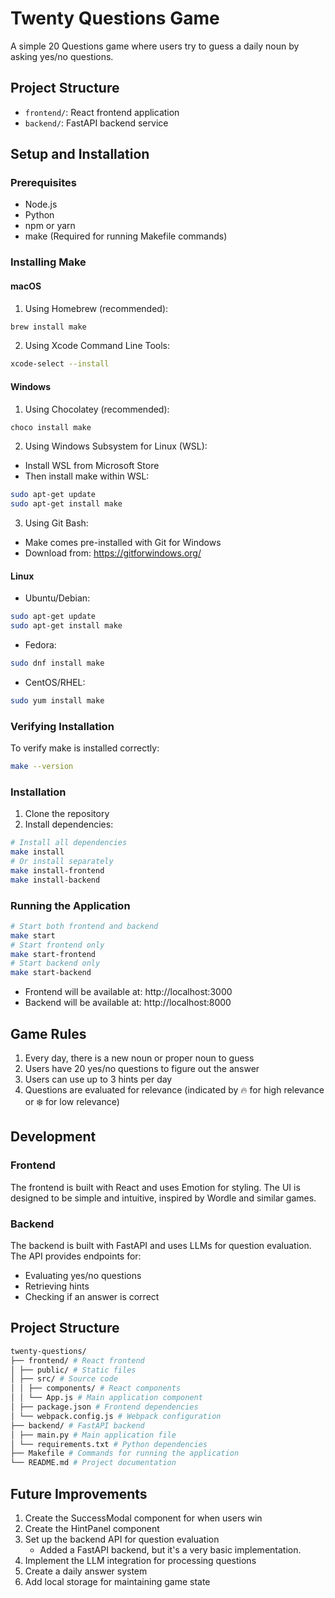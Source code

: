 # Twenty Questions Game

A simple 20 Questions game where users try to guess a daily noun by asking yes/no questions.

## Project Structure

- `frontend/`: React frontend application
- `backend/`: FastAPI backend service

## Setup and Installation

### Prerequisites

- Node.js
- Python
- npm or yarn
- make (Required for running Makefile commands)

### Installing Make

#### macOS
1. Using Homebrew (recommended):
```bash
brew install make
```

2. Using Xcode Command Line Tools:
```bash
xcode-select --install
```

#### Windows
1. Using Chocolatey (recommended):
```bash
choco install make
```

2. Using Windows Subsystem for Linux (WSL):
- Install WSL from Microsoft Store
- Then install make within WSL:
```bash
sudo apt-get update
sudo apt-get install make
```

3. Using Git Bash:
- Make comes pre-installed with Git for Windows
- Download from: https://gitforwindows.org/

#### Linux
- Ubuntu/Debian:
```bash
sudo apt-get update
sudo apt-get install make
```
- Fedora:
```bash
sudo dnf install make
```
- CentOS/RHEL:
```bash
sudo yum install make
```

### Verifying Installation
To verify make is installed correctly:
```bash
make --version
```

### Installation

1. Clone the repository
2. Install dependencies:

```bash
# Install all dependencies
make install
# Or install separately
make install-frontend
make install-backend
```

### Running the Application

```bash
# Start both frontend and backend
make start
# Start frontend only
make start-frontend
# Start backend only
make start-backend
```

- Frontend will be available at: http://localhost:3000
- Backend will be available at: http://localhost:8000

## Game Rules

1. Every day, there is a new noun or proper noun to guess
2. Users have 20 yes/no questions to figure out the answer
3. Users can use up to 3 hints per day
4. Questions are evaluated for relevance (indicated by 🔥 for high relevance or ❄️ for low relevance)

## Development

### Frontend

The frontend is built with React and uses Emotion for styling. The UI is designed to be simple and intuitive, inspired by Wordle and similar games.

### Backend

The backend is built with FastAPI and uses LLMs for question evaluation. The API provides endpoints for:
- Evaluating yes/no questions
- Retrieving hints
- Checking if an answer is correct

## Project Structure

```bash
twenty-questions/
├── frontend/ # React frontend
│ ├── public/ # Static files
│ ├── src/ # Source code
│ │ ├── components/ # React components
│ │ └── App.js # Main application component
│ ├── package.json # Frontend dependencies
│ └── webpack.config.js # Webpack configuration
├── backend/ # FastAPI backend
│ ├── main.py # Main application file
│ └── requirements.txt # Python dependencies
├── Makefile # Commands for running the application
└── README.md # Project documentation
```

## Future Improvements

1. Create the SuccessModal component for when users win
2. Create the HintPanel component
3. Set up the backend API for question evaluation
    - Added a FastAPI backend, but it's a very basic implementation. 
4. Implement the LLM integration for processing questions
5. Create a daily answer system
6. Add local storage for maintaining game state
